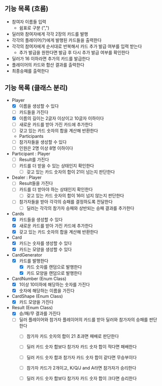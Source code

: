 ## 기능 목록 (흐름)
- 참여자 이름들 입력
  - 쉼표로 구분 (",")
- 딜러와 참여자에게 각각 2장의 카드를 발행
- 각각의 플레이어(?)에게 발행된 카드들을 출력한다
- 각각의 참여자에게 순서대로 반복해서 카드 추가 발급 여부를 입력 받는다
  - 추가 발급을 원한다면 발급 후 다시 추가 발급 여부를 확인한다
- 딜러가 16 이하라면 추가의 카드를 발급한다
- 플레이어의 카드와 합산 결과를 출력한다
- 최종승패를 출력한다  

## 기능 목록 (클래스 분리)
- Player
  - [x] 이름을 생성할 수 있다
  - [ ] 카드들을 가진다
  - [x] 이름의 길이는 2글자 이상이고 10글자 이하이다
  - [ ] 새로운 카드를 받아 가진 카드에 추가한다
  - [ ] 갖고 있는 카드 숫자의 합을 계산해 반환한다
  - Participants
  - [ ] 참가자들을 생성할 수 있다
  - [ ] 인원은 2명 이상 8명 이하이다
- Participant : Player
  - [ ] Result를 가진다
  - [ ] 카드를 더 받을 수 있는 상태인지 확인한다
    - [ ] 갖고 있는 카드 숫자의 합이 21이 넘는지 판단한다
- Dealer : Player
  - [ ] Result들을 가진다
  - [ ] 카드를 더 받아야 하는 상태인지 확인한다
    - [ ] 갖고 있는 카드 숫자의 합이 16이 넘지 않는지 판단한다
  - [ ] 참가자들을 받아 각각의 승패를 결정하도록 전달한다
    - [ ] 딜러는 각각의 참가자 승패와 상반되는 승패 결과를 추가한다
- Cards
  - [x] 카드들을 생성할 수 있다
  - [x] 새로운 카드를 받아 가진 카드에 추가한다
  - [x] 갖고 있는 카드 숫자의 합을 계산해 반환한다
- Card
  - [x] 카드는 숫자를 생성할 수 있다
  - [x] 카드는 모양을 생성할 수 있다
- CardGenerator
  - [x] 카드를 발행한다
    - [x] 카드 숫자를 랜덤으로 발행한다
    - [x] 카드 모양을 랜덤으로 발행한다
- CardNumber (Enum Class)
  - [x] 1이상 10이하에 해당하는 숫자를 가진다
  - [x] 숫자에 해당하는 이름을 가진다
- CardShape (Enum Class)
  - [x] 카드 모양을 가진다
- Result (Enum Class)
  - [x] 승/패/무 결과를 가진다
  - [ ] 딜러 플레이어와 참가자 플레이어의 카드를 받아 딜러와 참가자의 승패를 판단한다
    - [ ] 참가자 카드 숫자의 합이 21 초과면 패배로 판단한다
    - [ ] 딜러 카드 숫자 합보다 참가자 카드 숫자 합이 적다면 패배한다
    - [ ] 딜러 카드 숫자 합과 참가자 카드 숫자 합이 같다면 무승부이다
    - [ ] 참가자 카드가 2개이고, K/Q/J and A라면 참가자가 승리한다
    - [ ] 딜러 카드 숫자 합보다 참가자 카드 숫자 합이 크다면 승리한다
  